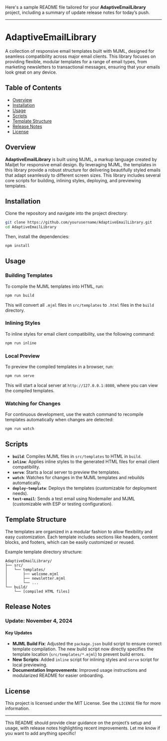 Here's a sample README file tailored for your **AdaptiveEmailLibrary** project, including a summary of update release notes for today’s push.

---

# AdaptiveEmailLibrary

A collection of responsive email templates built with MJML, designed for seamless compatibility across major email clients. This library focuses on providing flexible, modular templates for a range of email types, from marketing newsletters to transactional messages, ensuring that your emails look great on any device.

## Table of Contents

- [Overview](#overview)
- [Installation](#installation)
- [Usage](#usage)
- [Scripts](#scripts)
- [Template Structure](#template-structure)
- [Release Notes](#release-notes)
- [License](#license)

## Overview

**AdaptiveEmailLibrary** is built using MJML, a markup language created by Mailjet for responsive email design. By leveraging MJML, the templates in this library provide a robust structure for delivering beautifully styled emails that adapt seamlessly to different screen sizes. This library includes several core scripts for building, inlining styles, deploying, and previewing templates.

## Installation

Clone the repository and navigate into the project directory:

```bash
git clone https://github.com/yourusername/AdaptiveEmailLibrary.git
cd AdaptiveEmailLibrary
```

Then, install the dependencies:

```bash
npm install
```

## Usage

### Building Templates

To compile the MJML templates into HTML, run:

```bash
npm run build
```

This will convert all `.mjml` files in `src/templates` to `.html` files in the `build` directory.

### Inlining Styles

To inline styles for email client compatibility, use the following command:

```bash
npm run inline
```

### Local Preview

To preview the compiled templates in a browser, run:

```bash
npm run serve
```

This will start a local server at `http://127.0.0.1:8080`, where you can view the compiled templates.

### Watching for Changes

For continuous development, use the watch command to recompile templates automatically when changes are detected:

```bash
npm run watch
```

## Scripts

- **`build`**: Compiles MJML files in `src/templates` to HTML in `build`.
- **`inline`**: Applies inline styles to the generated HTML files for email client compatibility.
- **`serve`**: Starts a local server to preview the templates.
- **`watch`**: Watches for changes in the MJML templates and rebuilds automatically.
- **`deploy-template`**: Deploys the templates (customizable for deployment needs).
- **`test-email`**: Sends a test email using Nodemailer and MJML (customizable with ESP or testing configuration).

## Template Structure

The templates are organized in a modular fashion to allow flexibility and easy customization. Each template includes sections like headers, content blocks, and footers, which can be easily customized or reused.

Example template directory structure:

```
AdaptiveEmailLibrary/
├── src/
│   └── templates/
│       ├── welcome.mjml
│       ├── newsletter.mjml
│       └── ...
└── build/
    └── [compiled HTML files]
```

## Release Notes

### Update: November 4, 2024

#### Key Updates
- **MJML Build Fix**: Adjusted the `package.json` build script to ensure correct template compilation. The new build script now directly specifies the template location (`src/templates/*.mjml`) to prevent build errors.
- **New Scripts**: Added `inline` script for inlining styles and `serve` script for local previewing.
- **Documentation Improvements**: Improved usage instructions and modularized README for easier onboarding.

## License

This project is licensed under the MIT License. See the `LICENSE` file for more information.

---

This README should provide clear guidance on the project’s setup and usage, with release notes highlighting recent improvements. Let me know if you want to add anything specific!